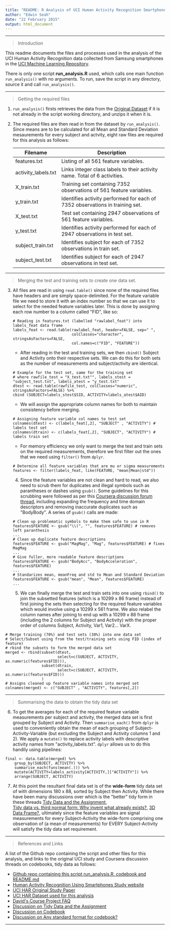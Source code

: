 ```yaml
---
title: "README: R Analysis of UCI Human Activity Recognition Smartphone Signal Data"
author: "Edwin Seah"
date: "22 February 2015"
output: html_document
---
```


***

> Introduction


This readme documents the files and processes used in the analysis of the UCI Human Activity Recognition data collected from Samsung smartphones in the [UCI Machine Learning Repository](http://archive.ics.uci.edu/ml/datasets/Human+Activity+Recognition+Using+Smartphones).

There is only one script **run_analysis.R** used, which calls one main function `run_analysis()` with no arguments. To run, save the script in any directory, source it and call `run_analysis()`.

***

> Getting the required files  

1.  ```run_analysis()``` firsts retrieves the data from the [Original Dataset](https://d396qusza40orc.cloudfront.net/getdata%2Fprojectfiles%2FUCI%20HAR%20Dataset.zip) if it is not already in the script working directory, and unzips it when it is.

2.  The required files are then read in from the dataset by `run_analysis()`. Since means are to be calculated for all Mean and Standard Deviation mesaurements for every subject and actvity, eight raw files are required for this analysis as follows:  

    Filename             | Description
    -------------------- | -----------
    features.txt         | Listing of all 561 feature variables.
    activity_labels.txt  | Links integer class labels to their activity name. Total of 6 activities.
    X_train.txt          | Training set containing 7352 observations of 561 feature variables.
    y_train.txt          | Identifies activity performed for each of 7352 observations in training set.
    X_test.txt           | Test set containing 2947 observations of 561 feature variables.
    y_test.txt           | Identifies activity performed for each of 2947 observations in test set.
    subject_train.txt    | Identifies subject for each of 7352 observations in train set. 
    subject_test.txt     | Identifies subject for each of 2947 observations in test set.

***

> Merging the test and training sets to create one data set. 

3.  All files are read in using `read.table()` since none of the required files have headers and are simply space-delimited. For the feature variable file we need to store it with an index number so that we can use it to select for the needed feature variables later. This is done by assigning each row number to a column called "FID", like so:
    ```
    # Reading in features.txt (labelled "rawlabel_feat") into labels_feat data frame
    labels_feat <- read.table(rawlabel_feat, header=FALSE, sep=" ", 
                              colClasses="character", stringsAsFactors=FALSE, 
                              col.names=c("FID", "FEATURE"))
    ```
    + After reading in the test and training sets, we then `cbind()` Subject and Activity onto their respective sets. We can do this for both sets as the number of measurements and subject/activity  are identical.
    ```
    # Example for the test set, same for the training set
    # where rawfile_test = "X_test.txt"", labels_stest = "subject_test.txt", labels_atest = "y_test.txt"
    dtest <- read.table(rawfile_test, colClasses="numeric", stringsAsFactors=FALSE) %>% 
    cbind (SUBJECT=labels_stest$SID, ACTIVITY=labels_atest$AID)
    ```
    + We will assign the appropriate column names for both to maintain consistency before merging.
    ```
    # Assigning feature variable col names to test set
    colnames(dtest) <- c(labels_feat[,2], "SUBJECT" , "ACTIVITY") # labels test set
    colnames(dtrain) <- c(labels_feat[,2], "SUBJECT", "ACTIVITY") # labels train set
    ```
    + For memory efficiency we only want to merge the test and train sets on the required measurements, therefore we first filter out the ones that we need using ```filter()``` from ```dplyr```.
    ```
    # Determine all feature variables that are mu or sigma measurements
    features <- filter(labels_feat, like(FEATURE, "mean|Mean|std"))
    ```

    4.  Since the feature variables are not clean and hard to read, we also need to scrub them for duplicates and illegal symbols such as parantheses or dashes using ```gsub()```. Some guidelines for this scrubbing were followed as per this [Coursera discussion forum thread](https://class.coursera.org/getdata-011/forum/thread?thread_id=215), including expanding the frequency and time domain descriptors and removing inaccurate duplicates such as "BodyBody". A series of ```gsub()``` calls are made:

    ```
    # Clean up problematic symbols to make them safe to use in R
    features$FEATURE <- gsub("\\(", "", features$FEATURE) # removes left paranthesis
    ...
    # Clean up duplicate feature descriptions
    features$FEATURE <- gsub("MagMag", "Mag", features$FEATURE) # fixes MagMag
    ...
    # Give fuller, more readable feature descriptions
    features$FEATURE <- gsub("BodyAcc", "BodyAcceleration", features$FEATURE)
    ...
    # Standarizes mean, meanFreq and std to Mean and Standard Deviation
    features$FEATURE <- gsub("mean", "Mean", features$FEATURE)
    ...
    ```

    5.  We can finally merge the test and train sets into one using ```rbind()``` to join the subsetted features (which is a 10299 x 86 frame) instead of first joining the sets then selecting for the required feature variables which would involve using a 10299 x 561 frame. We also relabel the column names after joining to end up with a 10299 x 88 frame (including the 2 columns for Subject and Activity) with the proper order of columns Subject, Activity, Var1, Var2... VarX.

```
# Merge training (70%) and test sets (30%) into one data set
# Select/Subset using from the test/training sets using FID (index of feature)
# rbind the subsets to form the merged data set
merged <- rbind(subset(dtest, 
                       select=c(SUBJECT, ACTIVITY, as.numeric(features$FID))),
                subset(dtrain, 
                       select=c(SUBJECT, ACTIVITY, as.numeric(features$FID)))
                )
# Assigns cleaned up feature variable names into merged set
colnames(merged) <- c("SUBJECT" , "ACTIVITY", features[,2])
```


***


> Summarising the data to obtain the tidy data set


6.  To get the averages for each of the required feature variable measurements per subject and activity, the merged data set is first grouped by Subject and Activity. Then `summarise_each()` from ```dplyr``` is used to conveniently obtain the mean of each grouping of Subject-Activity-Variable (but excluding the Subject and Activity columns 1 and 2). We apply a ```mutate()``` to replace activity labels with descriptive activity names from "activity_labels.txt". ```dplyr``` allows us to do this handily using pipelines:

```
final <- data.table(merged) %>% 
    group_by(SUBJECT, ACTIVITY) %>% 
    summarise_each(funs(mean(.))) %>%
    mutate(ACTIVITY=labels_activity[ACTIVITY,]["ACTIVITY"]) %>%
    arrange(SUBJECT, ACTIVITY)
```


7. At this point the resultant final data set is of the **wide-form** tidy data set of with dimensions 180 x 88, sorted by Subject then Activity. While there have been many discussions over which is the "better" tidy form in these threads [Tidy Data and the Assignment](https://class.coursera.org/getdata-011/forum/thread?thread_id=248),  
[Tidy data vs. third normal form: Why invent what already exists?](https://class.coursera.org/getdata-011/forum/thread?thread_id=82), [3D Data Frame?](https://class.coursera.org/getdata-011/forum/thread?thread_id=161), ultimately since the feature variables are signal measurements for every Subject-Activity the wide-form comprising one observation of (a mean of measurements) for EVERY Subject-Activity will satisfy the tidy data set requirement. 


***


> References and Links


A list of the Github repo containing the script and other files for this analysis, and links to the original UCI study and Coursera discussion threads on codebooks, tidy data as follows:

* [Github repo containing this script run_analysis.R, codebook and README.md](https://github.com/slothdev/UCI_HAR_Analysis)
* [Human Activity Recognition Using Smartphones Study website](http://archive.ics.uci.edu/ml/datasets/Human+Activity+Recognition+Using+Smartphones)
* [UCI HAR Original Study Paper](https://www.elen.ucl.ac.be/Proceedings/esann/esannpdf/es2013-84.pdf)
* [UCI HAR Dataset used for this analysis](https://d396qusza40orc.cloudfront.net/getdata%2Fprojectfiles%2FUCI%20HAR%20Dataset.zip)
* [David's Course Project FAQ](https://class.coursera.org/getdata-011/forum/thread?thread_id=69)
* [Discussion on Tidy Data and the Assignment](https://class.coursera.org/getdata-011/forum/thread?thread_id=248)
* [Discussion on Codebook](https://class.coursera.org/getdata-011/forum/thread?thread_id=249)
* [Discussion on Any standard format for codebook?](https://class.coursera.org/getdata-011/forum/thread?thread_id=204)


***